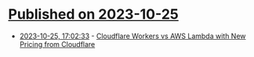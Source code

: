 # [Published on 2023-10-25](index.md)

* [2023-10-25, 17:02:33](https://lobste.rs/s/epatj6/cloudflare_workers_vs_aws_lambda_with_new) - [Cloudflare Workers vs AWS Lambda with New Pricing from Cloudflare](https://www.vantage.sh/blog/cloudflare-workers-vs-aws-lambda-cost)
